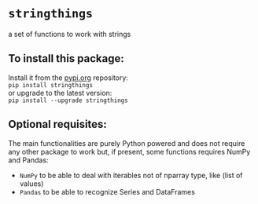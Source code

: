 # `stringthings`
a set of functions to work with strings  

## To install this package:  
Install it from the <a href="https://pypi.org/project/stringthings/">pypi.org</a> repository:  
`pip install stringthings`  
or upgrade to the latest version:  
`pip install --upgrade stringthings`  
  
## Optional requisites:  
The main functionalities are purely Python powered and does not require any other package to work but, if present, some functions requires NumPy and Pandas:  
- `NumPy` to be able to deal with iterables not of nparray type, like (list of values)  
- `Pandas` to be able to recognize Series and DataFrames  
